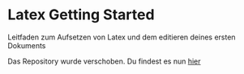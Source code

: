 # Latex Getting Started

Leitfaden zum Aufsetzen von Latex und dem editieren deines ersten Dokuments

Das Repository wurde verschoben. Du findest es nun [hier](https://github.com/lufixSch/latex_getting_started)
